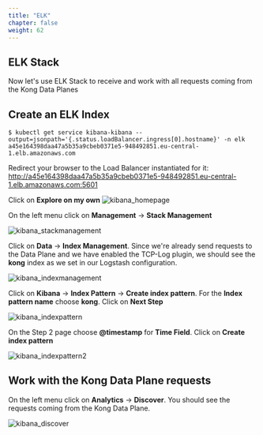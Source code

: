 ```yaml
---
title: "ELK"
chapter: false
weight: 62
---
```


## ELK Stack

Now let's use ELK Stack to receive and work with all requests coming from the Kong Data Planes


##  Create an ELK Index
````
$ kubectl get service kibana-kibana --output=jsonpath='{.status.loadBalancer.ingress[0].hostname}' -n elk
a45e164398daa47a5b35a9cbeb0371e5-948492851.eu-central-1.elb.amazonaws.com
````

Redirect your browser to the Load Balancer instantiated for it: http://a45e164398daa47a5b35a9cbeb0371e5-948492851.eu-central-1.elb.amazonaws.com:5601

Click on <b>Explore on my own</b>
![kibana_homepage](/images/kibana_homepage.png)


On the left menu click on <b>Management</b> -> <b>Stack Management</b>

![kibana_stackmanagement](/images/kibana_stackmanagement.png)


Click on <b>Data</b> -> <b>Index Management</b>. Since we're already send requests to the Data Plane and we have enabled the TCP-Log plugin, we should see the <b>kong</b> index as we set in our Logstash configuration.

![kibana_indexmanagement](/images/kibana_indexmanagement.png)


Click on <b>Kibana</b> -> <b>Index Pattern</b> -> <b>Create index pattern</b>. For the <b>Index pattern name</b> choose <b>kong</b>. Click on <b>Next Step</b>

![kibana_indexpattern](/images/kibana_indexpattern.png)


On the Step 2 page choose <b>@timestamp</b> for <b>Time Field</b>. Click on <b>Create index pattern</b>

![kibana_indexpattern2](/images/kibana_indexpattern2.png)


##  Work with the Kong Data Plane requests

On the left menu click on <b>Analytics</b> -> <b>Discover</b>. You should see the requests coming from the Kong Data Plane.

![kibana_discover](/images/kibana_discover.png)

